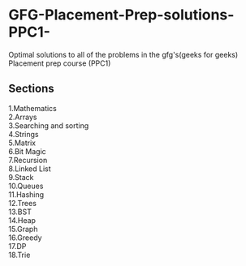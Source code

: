 # GFG-Placement-Prep-solutions-PPC1-
Optimal solutions to all of the problems in the gfg's(geeks for geeks) Placement prep course (PPC1)

## Sections <br/>
1.Mathematics <br/>
2.Arrays<br/>
3.Searching and sorting<br/>
4.Strings<br/>
5.Matrix<br/>
6.Bit Magic<br/>
7.Recursion<br/>
8.Linked List<br/>
9.Stack<br/>
10.Queues<br/>
11.Hashing<br/>
12.Trees<br/>
13.BST<br/>
14.Heap<br/>
15.Graph<br/>
16.Greedy<br/>
17.DP<br/>
18.Trie<br/>
